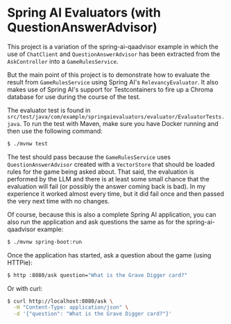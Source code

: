 Spring AI Evaluators (with QuestionAnswerAdvisor)
===
This project is a variation of the spring-ai-qaadvisor example in which the
use of `ChatClient` and `QuestionAnswerAdvisor` has been extracted from the
`AskController` into a `GameRulesService`.

But the main point of this project is to demonstrate how to evaluate the
result from `GameRulesService` using Spring AI's `RelevancyEvaluator`. It
also makes use of Spring AI's support for Testcontainers to fire up a Chroma
database for use during the course of the test.

The evaluator test is found in
`src/test/java/com/example/springaievaluators/evaluator/EvaluatorTests.java`.
To run the test with Maven, make sure you have Docker running and then use the
following command:

```bash
$ ./mvnw test
```

The test should pass because the `GameRulesService` uses `QuestionAnswerAdvisor`
created with a `VectorStore` that should be loaded rules for the game being
asked about. That said, the evaluation is performed by the LLM and there is at
least some small chance that the evaluation will fail (or possibly the answer
coming back is bad). In my experience it worked almost every time, but it did
fail once and then passed the very next time with no changes.

Of course, because this is also a complete Spring AI application, you can also
run the application and ask questions the same as for the spring-ai-qaadvisor
example:

```bash
$ ./mvnw spring-boot:run
```

Once the application has started, ask a question about the game (using HTTPie):

```bash
$ http :8080/ask question="What is the Grave Digger card?"
```

Or with curl:

```bash
$ curl http://localhost:8080/ask \
  -H "Content-Type: application/json" \
  -d '{"question": "What is the Grave Digger card?"}'
```
